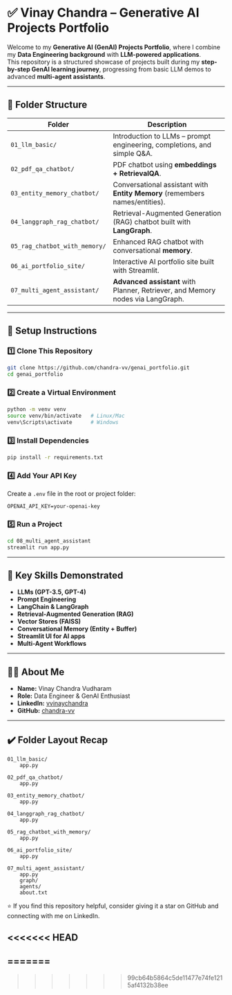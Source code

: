 
# ✅ Vinay Chandra – Generative AI Projects Portfolio

Welcome to my **Generative AI (GenAI) Projects Portfolio**, where I combine my **Data Engineering background** with **LLM-powered applications**.  
This repository is a structured showcase of projects built during my **step-by-step GenAI learning journey**, progressing from basic LLM demos to advanced **multi-agent assistants**.

---

## 📁 Folder Structure

| Folder                        | Description                                                                     |
|-------------------------------|---------------------------------------------------------------------------------|
| `01_llm_basic/`               | Introduction to LLMs – prompt engineering, completions, and simple Q&A.         |
| `02_pdf_qa_chatbot/`          | PDF chatbot using **embeddings + RetrievalQA**.                                 |
| `03_entity_memory_chatbot/`   | Conversational assistant with **Entity Memory** (remembers names/entities).     |
| `04_langgraph_rag_chatbot/`   | Retrieval-Augmented Generation (RAG) chatbot built with **LangGraph**.          |
| `05_rag_chatbot_with_memory/` | Enhanced RAG chatbot with conversational **memory**.                            |
| `06_ai_portfolio_site/`       | Interactive AI portfolio site built with Streamlit.                             |
| `07_multi_agent_assistant/`   | **Advanced assistant** with Planner, Retriever, and Memory nodes via LangGraph. |

---

## 🚀 Setup Instructions

### 1️⃣ Clone This Repository
```bash
git clone https://github.com/chandra-vv/genai_portfolio.git
cd genai_portfolio
````

### 2️⃣ Create a Virtual Environment

```bash
python -m venv venv
source venv/bin/activate   # Linux/Mac
venv\Scripts\activate      # Windows
```

### 3️⃣ Install Dependencies

```bash
pip install -r requirements.txt
```

### 4️⃣ Add Your API Key

Create a `.env` file in the root or project folder:

```
OPENAI_API_KEY=your-openai-key
```

### 5️⃣ Run a Project

```bash
cd 08_multi_agent_assistant
streamlit run app.py
```

---

## 🌟 Key Skills Demonstrated

* **LLMs (GPT-3.5, GPT-4)**
* **Prompt Engineering**
* **LangChain & LangGraph**
* **Retrieval-Augmented Generation (RAG)**
* **Vector Stores (FAISS)**
* **Conversational Memory (Entity + Buffer)**
* **Streamlit UI for AI apps**
* **Multi-Agent Workflows**

---

## 👨‍💻 About Me

* **Name:** Vinay Chandra Vudharam
* **Role:** Data Engineer & GenAI Enthusiast
* **LinkedIn:** [vvinaychandra](https://www.linkedin.com/in/vvinaychandra/)
* **GitHub:** [chandra-vv](https://github.com/chandra-vv)

---

## ✔️ Folder Layout Recap

```
01_llm_basic/
    app.py

02_pdf_qa_chatbot/
    app.py

03_entity_memory_chatbot/
    app.py

04_langgraph_rag_chatbot/
    app.py

05_rag_chatbot_with_memory/
    app.py

06_ai_portfolio_site/
    app.py

07_multi_agent_assistant/
    app.py
    graph/
    agents/
    about.txt
```
⭐ If you find this repository helpful, consider giving it a star on GitHub and connecting with me on LinkedIn.

<<<<<<< HEAD
---
=======
---
>>>>>>> 99cb64b5864c5de11477e74fe1215af4132b38ee
